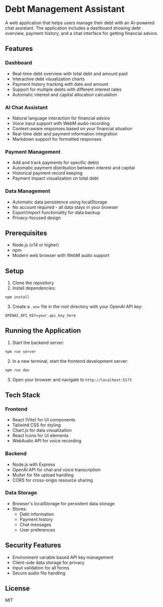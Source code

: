 # Debt Management Assistant

A web application that helps users manage their debt with an AI-powered chat assistant. The application includes a dashboard showing debt overview, payment history, and a chat interface for getting financial advice.

## Features

### Dashboard
- Real-time debt overview with total debt and amount paid
- Interactive debt visualization charts
- Payment history tracking with date and amount
- Support for multiple debts with different interest rates
- Automatic interest and capital allocation calculation

### AI Chat Assistant
- Natural language interaction for financial advice
- Voice input support with WebM audio recording
- Context-aware responses based on your financial situation
- Real-time debt and payment information integration
- Markdown support for formatted responses

### Payment Management
- Add and track payments for specific debts
- Automatic payment distribution between interest and capital
- Historical payment record keeping
- Payment impact visualization on total debt

### Data Management
- Automatic data persistence using localStorage
- No account required - all data stays in your browser
- Export/import functionality for data backup
- Privacy-focused design

## Prerequisites

- Node.js (v14 or higher)
- npm
- Modern web browser with WebM audio support

## Setup

1. Clone the repository
2. Install dependencies:
```bash
npm install
```

3. Create a `.env` file in the root directory with your OpenAI API key:
```
OPENAI_API_KEY=your_api_key_here
```

## Running the Application

1. Start the backend server:
```bash
npm run server
```

2. In a new terminal, start the frontend development server:
```bash
npm run dev
```

3. Open your browser and navigate to `http://localhost:5173`

## Tech Stack

### Frontend
- React (Vite) for UI components
- Tailwind CSS for styling
- Chart.js for data visualization
- React Icons for UI elements
- WebAudio API for voice recording

### Backend
- Node.js with Express
- OpenAI API for chat and voice transcription
- Multer for file upload handling
- CORS for cross-origin resource sharing

### Data Storage
- Browser's localStorage for persistent data storage
- Stores:
  - Debt information
  - Payment history
  - Chat messages
  - User preferences

## Security Features
- Environment variable based API key management
- Client-side data storage for privacy
- Input validation for all forms
- Secure audio file handling

## License

MIT
